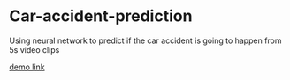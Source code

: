 # Car-accident-prediction
Using neural network to predict if the car accident is going to happen from 5s video clips

[demo link](https://www.youtube.com/watch?v=ThKqhCwPQ4s&feature=youtu.be)
